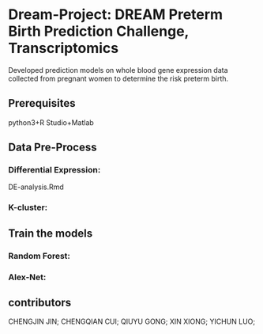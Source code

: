 # Dream-Project: DREAM Preterm Birth Prediction Challenge, Transcriptomics
Developed prediction models on whole blood gene expression data collected from pregnant women to determine the risk preterm birth.
## Prerequisites
python3+R Studio+Matlab
## Data Pre-Process
### Differential Expression:
DE-analysis.Rmd
### K-cluster:

## Train the models
### Random Forest:
### Alex-Net:
## contributors
CHENGJIN JIN;
CHENGQIAN CUI;
QIUYU GONG; 
XIN XIONG; 
YICHUN LUO;




